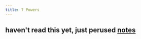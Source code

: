```yaml
---
title: 7 Powers
---
```


## haven't read this yet, just perused  [notes](https://chrisstoneman.medium.com/notes-on-7-powers-foundations-of-business-by-hamilton-helmer-5d20cfecc753)
